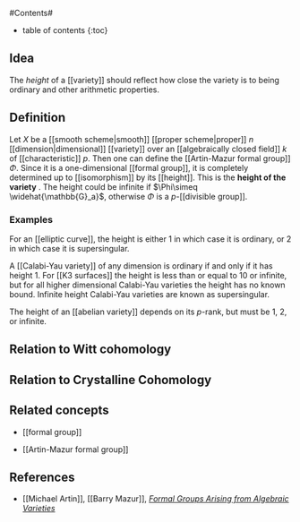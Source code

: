 


#Contents#
* table of contents
{:toc}

## Idea

The _height_ of a [[variety]] should reflect how close the variety is to being ordinary and other arithmetic properties.


## Definition

Let $X$ be a [[smooth scheme|smooth]] [[proper scheme|proper]] $n$ [[dimension|dimensional]] [[variety]] over an [[algebraically closed field]] $k$ of [[characteristic]] $p$. Then one can define the [[Artin-Mazur formal group]] $\Phi$. Since it is a one-dimensional [[formal group]], it is completely determined up to [[isomorphism]] by its [[height]]. This is the **height of the variety** . The height could be infinite if $\Phi\simeq \widehat{\mathbb{G}_a}$, otherwise $\Phi$ is a $p$-[[divisible group]].



### Examples

For an [[elliptic curve]], the height is either $1$ in which case it is ordinary, or $2$ in which case it is supersingular.

A [[Calabi-Yau variety]] of any dimension is ordinary if and only if it has height $1$. For [[K3 surfaces]] the height is less than or equal to $10$ or infinite, but for all higher dimensional Calabi-Yau varieties the height has no known bound. Infinite height Calabi-Yau varieties are known as supersingular.

The height of an [[abelian variety]] depends on its $p$-rank, but must be $1$, $2$, or infinite.


## Relation to Witt cohomology


## Relation to Crystalline Cohomology



## Related concepts

* [[formal group]]

* [[Artin-Mazur formal group]]

## References

* [[Michael Artin]], [[Barry Mazur]], _[Formal Groups Arising from Algebraic Varieties](archive.numdam.org/article/ASENS_1977_4_10_1_87_0.pdf)_



